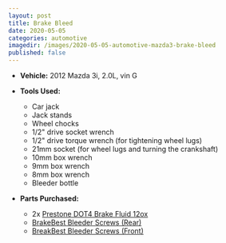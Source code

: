 ```yaml
---
layout: post
title: Brake Bleed
date: 2020-05-05
categories: automotive
imagedir: /images/2020-05-05-automotive-mazda3-brake-bleed
published: false
---
```


- **Vehicle:** 2012 Mazda 3i, 2.0L, vin G
- **Tools Used:**
  - Car jack
  - Jack stands
  - Wheel chocks
  - 1/2" drive socket wrench
  - 1/2" drive torque wrench (for tightening wheel lugs)
  - 21mm socket (for wheel lugs and turning the crankshaft)
  - 10mm box wrench
  - 9mm box wrench
  - 8mm box wrench
  - Bleeder bottle
- **Parts Purchased:**
  - 2x [Prestone DOT4 Brake Fluid 12ox](https://www.autozone.com/brake-and-power-steering-fluid-additives/brake-fluid/prestone-dot4-brake-fluid-12oz/433371_0_0)
  - [BrakeBest Bleeder Screws (Rear)](https://www.oreillyauto.com/detail/b/brakebest-hardware---hydraulics-2968/brake-systems-16456/brake-hardware-16511/brake-bleeder-screw-11255/f2f4688e911d/brakebest-bleeder-screw/h94072/2560234/2012/mazda/3)
  - [BreakBest Bleeder Screws (Front)](https://www.oreillyauto.com/detail/b/brakebest-hardware---hydraulics-2968/brake-systems-16456/brake-hardware-16511/brake-bleeder-screw-11255/f2f4688e911d/brakebest-bleeder-screw/h94222/2560247/2012/mazda/3)

  > 